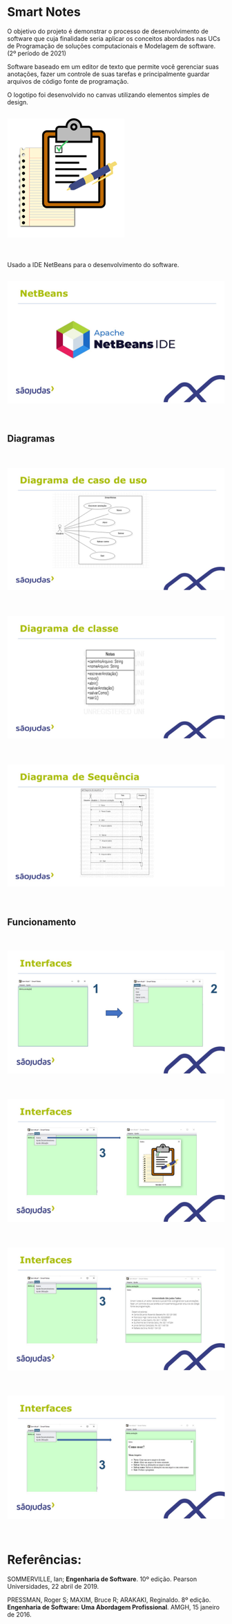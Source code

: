 # Smart Notes
O objetivo do projeto é demonstrar o processo de desenvolvimento de software que cuja finalidade seria aplicar os conceitos abordados nas UCs de Programação de soluções computacionais e Modelagem de software. (2º período de 2021)

Software baseado em um editor de texto que permite você gerenciar suas anotações, fazer um controle de suas tarefas e principalmente guardar arquivos de código fonte de programação.

O logotipo foi desenvolvido no canvas utilizando elementos simples de design. 

![Logo do R](./imgs_README/logo.png)
---
&nbsp;


Usado a IDE NetBeans para o desenvolvimento do software.

![Logo do R](./imgs_README/Slide1.JPG)
---
&nbsp;

## Diagramas
&nbsp;
![Logo do R](./imgs_README/Slide2.JPG)
---
&nbsp;
![Logo do R](./imgs_README/Slide3.JPG)
---
&nbsp;
![Logo do R](./imgs_README/Slide4.JPG)
---
&nbsp;

## Funcionamento
&nbsp;
![Logo do R](./imgs_README/Slide5.JPG)
---
&nbsp;
&nbsp;
![Logo do R](./imgs_README/Slide6.JPG)
---
&nbsp;
&nbsp;
![Logo do R](./imgs_README/Slide7.JPG)
---
&nbsp;
&nbsp;
![Logo do R](./imgs_README/Slide8.JPG)
---
&nbsp;

# Referências:
SOMMERVILLE, Ian; **Engenharia de Software**. 10º edição. Pearson Universidades, 22 abril de 2019.

PRESSMAN, Roger S; MAXIM, Bruce R; ARAKAKI, Reginaldo. 8º edição. **Engenharia de Software: Uma Abordagem Profissional**. AMGH, 15 janeiro de 2016.